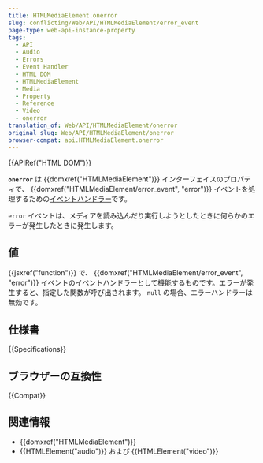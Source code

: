 ```yaml
---
title: HTMLMediaElement.onerror
slug: conflicting/Web/API/HTMLMediaElement/error_event
page-type: web-api-instance-property
tags:
  - API
  - Audio
  - Errors
  - Event Handler
  - HTML DOM
  - HTMLMediaElement
  - Media
  - Property
  - Reference
  - Video
  - onerror
translation_of: Web/API/HTMLMediaElement/onerror
original_slug: Web/API/HTMLMediaElement/onerror
browser-compat: api.HTMLMediaElement.onerror
---
```

{{APIRef("HTML DOM")}}

**`onerror`** は {{domxref("HTMLMediaElement")}} インターフェイスのプロパティで、 {{domxref("HTMLMediaElement/error_event", "error")}} イベントを処理するための[イベントハンドラー](/ja/docs/Web/Events/Event_handlers)です。

`error` イベントは、メディアを読み込んだり実行しようとしたときに何らかのエラーが発生したときに発生します。

## 値

{{jsxref("function")}} で、 {{domxref("HTMLMediaElement/error_event", "error")}} イベントのイベントハンドラーとして機能するものです。エラーが発生すると、指定した関数が呼び出されます。 `null` の場合、エラーハンドラーは無効です。

## 仕様書

{{Specifications}}

## ブラウザーの互換性

{{Compat}}

## 関連情報

- {{domxref("HTMLMediaElement")}}
- {{HTMLElement("audio")}} および {{HTMLElement("video")}}
